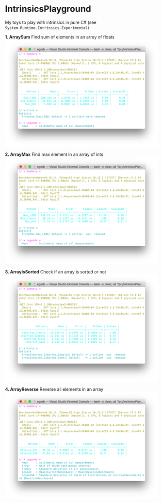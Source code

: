 # IntrinsicsPlayground

My toys to play with intrinsics in pure C# (see `System.Runtime.Intrinsics.Experimental`)

**1. ArraySum**
Find sum of elements in an array of floats 
![alt text](ArraySum.png)

**2. ArrayMax**
Find max element in an array of ints 
![alt text](ArrayMax.png)

**3. ArrayIsSorted**
Check if an array is sorted or not
![alt text](ArrayIsSorted.png)

**4. ArrayReverse**
Reverse all elements in an array
![alt text](ArrayReverse.png)
